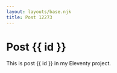 ```yaml
---
layout: layouts/base.njk
title: Post 12273
---
```


# Post {{ id }}

This is post {{ id }} in my Eleventy project.
